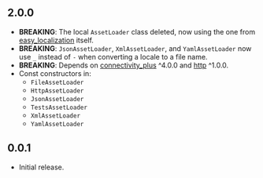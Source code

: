 ## 2.0.0

- **BREAKING**: The local `AssetLoader` class deleted, now using the one from
  [easy_localization](https://pub.dev/documentation/easy_localization/latest/easy_localization/AssetLoader-class.html) itself.
- **BREAKING**: `JsonAssetLoader`, `XmlAssetLoader`, and `YamlAssetLoader` now use `_` instead of `-` when converting a locale to a file name.
- **BREAKING**: Depends on [connectivity_plus](https://pub.dev/packages/connectivity_plus) ^4.0.0
  and [http](https://pub.dev/packages/http) ^1.0.0.
- Const constructors in:
  - `FileAssetLoader`
  - `HttpAssetLoader`
  - `JsonAssetLoader`
  - `TestsAssetLoader`
  - `XmlAssetLoader`
  - `YamlAssetLoader`

## 0.0.1

- Initial release.
